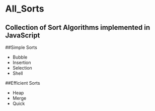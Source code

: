 # All_Sorts
Collection of Sort Algorithms implemented in JavaScript
---
##Simple Sorts
* Bubble
* Insertion
* Selection
* Shell

##Efficient Sorts
* Heap
* Merge
* Quick
